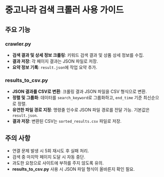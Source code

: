 # 중고나라 검색 크롤러 사용 가이드

## 주요 기능

### crawler.py
- **검색 결과 및 상세 정보 크롤링**: 키워드 검색 결과 및 상품 상세 정보를 수집.
- **결과 저장**: 각 페이지 결과는 JSON 파일로 저장.
- **요약 정보 기록**: `result.json`에 작업 요약 추가.

### results_to_csv.py
- **JSON 결과를 CSV로 변환**: 크롤링 결과 JSON 파일을 CSV 형식으로 변환.
- **정렬 및 그룹화**: 데이터를 `search_keyword`로 그룹화하고, `end_time` 기준 최신순으로 정렬.
- **유연한 파일 경로 지정**: 명령줄 인수로 JSON 파일 경로를 전달 가능. 기본값은 `result.json`.
- **결과 저장**: 변환된 CSV는 `sorted_results.csv` 파일로 저장.

## 주의 사항

- 연결 문제 발생 시 5회 재시도 후 실패 처리.
- 검색 중 마지막 페이지 도달 시 자동 중단.
- 과도한 요청으로 사이트에 부하를 주지 않도록 유의.
- **results_to_csv.py** 사용 시 JSON 파일 형식이 올바른지 확인 필요.
